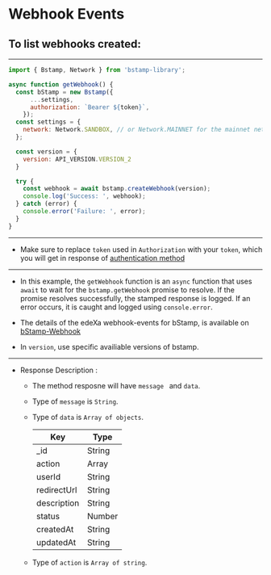 # Webhook Events

## To list webhooks created:

---

```SDK.js
import { Bstamp, Network } from 'bstamp-library';

async function getWebhook() {
  const bStamp = new Bstamp({
      ...settings,
      authorization: `Bearer ${token}`,
    });
  const settings = {
    network: Network.SANDBOX, // or Network.MAINNET for the mainnet network
  };

  const version = {
    version: API_VERSION.VERSION_2
  }

  try {
    const webhook = await bstamp.createWebhook(version);
    console.log('Success: ', webhook);
  } catch (error) {
    console.error('Failure: ', error);
  }
}

```

---

- Make sure to replace `token` used in `Authorization` with your `token`, which you will get in response of [authentication method](./authenticate.md)

---

- In this example, the `getWebhook` function is an `async` function that uses `await` to wait for the `bstamp.getWebhook` promise to resolve. If the promise resolves successfully, the stamped response is logged. If an error occurs, it is caught and logged using `console.error`.
- The details of the edeXa webhook-events for bStamp, is available on [bStamp-Webhook](https://developer.edexa.network/docs/edeXa-apis/bStamp/V2/webhooks/introduction)

- In `version`, use specific availiable versions of bstamp.

---

- Response Description :

  - The method resposne will have `message ` and `data`.
  - Type of `message` is `String`.
  - Type of `data` is `Array of objects`.

    | Key         | Type   |
    | ----------- | ------ |
    | \_id        | String |
    | action      | Array  |
    | userId      | String |
    | redirectUrl | String |
    | description | String |
    | status      | Number |
    | createdAt   | String |
    | updatedAt   | String |

  - Type of `action` is `Array of string`.
